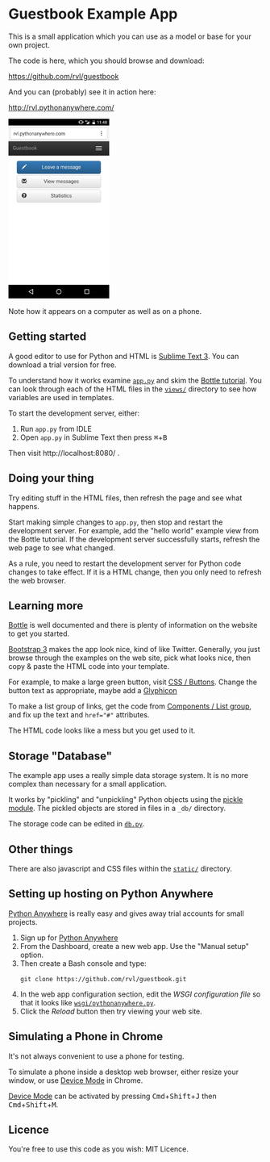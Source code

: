 # Guestbook Example App

This is a small application which you can use as a model or base for
your own project.

The code is here, which you should browse and download:

  https://github.com/rvl/guestbook

And you can (probably) see it in action here:

  http://rvl.pythonanywhere.com/

![Screenshot](/screenshot.png?raw=true "Screenshot")

Note how it appears on a computer as well as on a phone.


## Getting started

A good editor to use for Python and HTML is
[Sublime Text 3][sublime]. You can download a trial version for free.

To understand how it works examine [`app.py`](./app.py) and skim the
[Bottle tutorial][btut]. You can look through each of the HTML files
in the [`views/`](./views/) directory to see how variables are used in
templates.

To start the development server, either:
1. Run `app.py` from IDLE
2. Open `app.py` in Sublime Text then press <kbd>⌘</kbd>+<kbd>B</kbd>

Then visit http://localhost:8080/ .


## Doing your thing

Try editing stuff in the HTML files, then refresh the page and see
what happens.

Start making simple changes to `app.py`, then stop and restart the
development server. For example, add the "hello world" example view
from the Bottle tutorial. If the development server successfully
starts, refresh the web page to see what changed.

As a rule, you need to restart the development server for Python code
changes to take effect. If it is a HTML change, then you only need to
refresh the web browser.

## Learning more

[Bottle](http://bottlepy.org/) is well documented and there is plenty
of information on the website to get you started.

[Bootstrap 3](http://getbootstrap.com/) makes the app look nice, kind
of like Twitter. Generally, you just browse through the examples on
the web site, pick what looks nice, then copy & paste the HTML code
into your template.

For example, to make a large green button, visit
[CSS / Buttons](http://getbootstrap.com/css/#buttons). Change the
button text as appropriate, maybe add a
[Glyphicon](http://getbootstrap.com/components/#glyphicons)

To make a list group of links, get the code from
[Components / List group](http://getbootstrap.com/components/#list-group-linked),
and fix up the text and `href="#"` attributes.

The HTML code looks like a mess but you get used to it.

## Storage "Database"

The example app uses a really simple data storage system. It is no
more complex than necessary for a small application.

It works by "pickling" and "unpickling" Python objects using the
[pickle module][pickle]. The pickled objects are stored in files in a
`_db/` directory.

The storage code can be edited in [`db.py`](./db.py).

## Other things

There are also javascript and CSS files within the
[`static/`](./static/) directory.

## Setting up hosting on Python Anywhere

[Python Anywhere][pa] is really easy and gives away trial accounts for
small projects.

1. Sign up for [Python Anywhere][pa]
2. From the Dashboard, create a new web app. Use the "Manual setup"
   option.
3. Then create a Bash console and type:
   ```
   git clone https://github.com/rvl/guestbook.git
   ```
4. In the web app configuration section, edit the *WSGI configuration
   file* so that it looks like
   [`wsgi/pythonanywhere.py`](./wsgi/pythonanywhere.py).
5. Click the *Reload* button then try viewing your web site.

## Simulating a Phone in Chrome

It's not always convenient to use a phone for testing.

To simulate a phone inside a desktop web browser, either resize your
window, or use [Device Mode][dm] in Chrome.

[Device Mode][dm] can be activated by pressing
<kbd>Cmd</kbd>+<kbd>Shift</kbd>+<kbd>J</kbd> then
<kbd>Cmd</kbd>+<kbd>Shift</kbd>+<kbd>M</kbd>.

## Licence

You're free to use this code as you wish: MIT Licence.

[pa]: https://www.pythonanywhere.com/
[sublime]: https://www.sublimetext.com/
[btut]: http://bottlepy.org/docs/dev/tutorial.html
[dm]: https://developers.google.com/web/tools/chrome-devtools/iterate/device-mode/
[pickle]: https://docs.python.org/3/library/pickle.html
